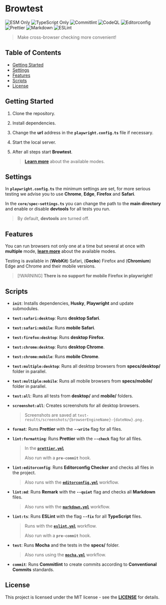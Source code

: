 # Browtest

![ESM Only](https://img.shields.io/badge/ESM-only-gray?labelColor=fe0)
![TypeScript Only](https://img.shields.io/badge/TypeScript-only-gray?labelColor=06f)
![Commitlint](https://img.shields.io/github/actions/workflow/status/Archoleat/core/commitlint.yml?label=Commitlint)
![CodeQL](https://img.shields.io/github/actions/workflow/status/Archoleat/browtest/codeql.yml?label=CodeQL)
![Editorconfig](https://img.shields.io/github/actions/workflow/status/Archoleat/browtest/editorconfig.yml?label=Editorconfig)
![Prettier](https://img.shields.io/github/actions/workflow/status/Archoleat/browtest/prettier.yml?label=Prettier)
![Markdown](https://img.shields.io/github/actions/workflow/status/Archoleat/browtest/markdown.yml?label=Markdown)
![ESLint](https://img.shields.io/github/actions/workflow/status/Archoleat/browtest/eslint.yml?label=ESLint)

> Make cross-browser checking more convenient!

## Table of Contents

-   [Getting Started](#getting-started)
-   [Settings](#settings)
-   [Features](#features)
-   [Scripts](#scripts)
-   [License](#license)

## Getting Started

1.  Clone the repository.

1.  Install dependencies.

1.  Change the **url** address in the **`playwright.config.ts`** file
    if necessary.

1.  Start the local server.

1.  After all steps start **Browtest**.

    > [**Learn more**](#packagejson-scripts) about the available modes.

## Settings

In **`playwright.config.ts`** the minimum settings are set,
for more serious testing we advise you to use **Chrome**, **Edge**, **Firefox**
and **Safari**.

In the **`core/spec-settings.ts`** you can change the path
to the **main directory** and enable or disable **devtools** for
all tests you run.

> By default, **devtools** are turned off.

## Features

You can run browsers not only one at a time but several at once
with **multiple** mode, [**learn more**](#packagejson-scripts)
about the available modes.

Testing is available in (**WebKit**) Safari, (**Gecko**) Firefox and
(**Chromium**) Edge and Chrome and their mobile versions.

> \[!WARNING]
> **There is no support for mobile Firefox in playwright!**

## Scripts

-   **`init`**: Installs dependencies, **Husky**, **Playwright**
    and update submodules.

-   **`test:safari:desktop`**: Runs **desktop Safari**.

-   **`test:safari:mobile`**: Runs **mobile Safari**.

-   **`test:firefox:desktop`**: Runs **desktop Firefox**.

-   **`test:chrome:desktop`**: Runs **desktop Chrome**.

-   **`test:chrome:mobile`**: Runs **mobile Chrome**.

-   **`test:multiple:desktop`**: Runs all desktop browsers from
    **specs/desktop/** folder in parallel.

-   **`test:multiple:mobile`**: Runs all mobile browsers from
    **specs/mobile/** folder in parallel.

-   **`test:all`**: Runs all tests from **desktop/** and **mobile/** folders.

-   **`screenshot:all`**: Creates screenshots for all desktop browsers.

    > Screenshots are saved at
    > `test-results/screenshots/{browserEngineName}-{dateNow}.png.`

-   **`format`**: Runs **Prettier** with the **`--write`** flag
    for all files.

-   **`lint:formatting`**: Runs **Prettier** with the **`--check`** flag
    for all files.

    > In the [**`prettier.yml`**](https://github.com/Archoleat/browtest/blob/main/.github/workflows/prettier.yml)
    >
    > Also run with a **`pre-commit`** hook.

-   **`lint:editorconfig`**: Runs **Editorconfig Checker** and
    checks all files in the project.

    > Also runs with the [**`editorconfig.yml`**](https://github.com/Archoleat/browtest/blob/main/.github/workflows/editorconfig.yml)
    > workflow.

-   **`lint:md`**: Runs **Remark** with the **`--quiet`** flag and
    checks all **Markdown** files.

    > Also runs with the [**`markdown.yml`**](https://github.com/Archoleat/browtest/blob/main/.github/workflows/markdown.yml)
    > workflow.

-   **`lint:ts`**: Runs **ESLint** with the flag **`--fix`**
    for all **TypeScript** files.

    > Runs with the [**`eslint.yml`**](https://github.com/Archoleat/browtest/blob/main/.github/workflows/eslint.yml)
    > workflow.
    >
    > Also run with a **`pre-commit`** hook.

-   **`test`**: Runs **Mocha** and the tests in the **specs/** folder.

    > Also runs using the [**`mocha.yml`**](https://github.com/Archoleat/browtest/blob/main/.github/workflows/mocha.yml)
    > workflow.

-   **`commit`**: Runs **Commitlint** to create commits according to
    **Conventional Commits** standards.

## License

This project is licensed under the MIT license - see the
[**LICENSE**](LICENSE) for details.

